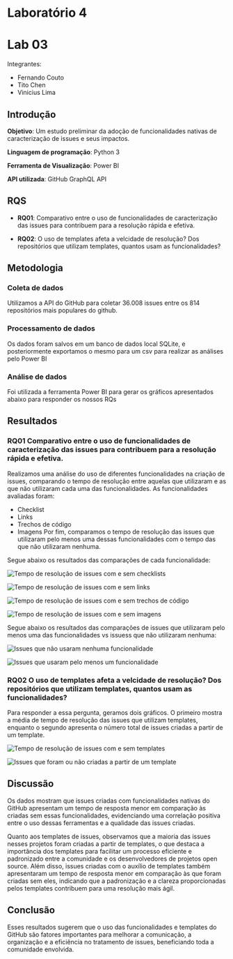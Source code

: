 # Laboratório 4

# Lab 03

Integrantes:

- Fernando Couto
- Tito Chen
- Vinicius Lima

## Introdução

**Objetivo**: Um estudo preliminar da adoção de funcionalidades nativas de caracterização de issues e seus impactos.

**Linguagem de programação**: Python 3

**Ferramenta de Visualização**: Power BI

**API utilizada**: GitHub GraphQL API

## RQS 


- **RQ01**: Comparativo entre o uso de funcionalidades de caracterização das issues para contribuem para a resolução rápida e efetiva.

- **RQ02**: O uso de templates afeta a velcidade de resolução? Dos repositórios que utilizam templates, quantos usam as funcionalidades?


## Metodologia

### Coleta de dados

Utilizamos a API do GitHub para coletar 36.008 issues entre os 814 repositórios mais populares do github.

### Processamento de dados

Os dados foram salvos em um banco de dados local SQLite, e posteriormente exportamos o mesmo para um csv para realizar as análises pelo Power BI

### Análise de dados

Foi utilizada a ferramenta Power BI para gerar os gráficos apresentados abaixo para responder os nossos RQs



## Resultados

### RQ01 Comparativo entre o uso de funcionalidades de caracterização das issues para contribuem para a resolução rápida e efetiva.

Realizamos uma análise do uso de diferentes funcionalidades na criação de issues, comparando o tempo de resolução entre aquelas que utilizaram e as que não utilizaram cada uma das funcionalidades. As funcionalidades avaliadas foram:

- Checklist
- Links
- Trechos de código
- Imagens
Por fim, comparamos o tempo de resolução das issues que utilizaram pelo menos uma dessas funcionalidades com o tempo das que não utilizaram nenhuma.

Segue abaixo os resultados das comparações de cada funcionalidade:


![Tempo de resolução de issues com e sem checklists](tasklist.png)

![Tempo de resolução de issues com e sem links](link.png)

![Tempo de resolução de issues com e sem trechos de código](code_snippet.png)

![Tempo de resolução de issues com e sem imagens](image.png)


Segue abaixo os resultados das comparações de issues que utilizaram pelo menos uma das funcionalidades vs issuess que não utilizaram nenhuma:


![Issues que não usaram nenhuma funcionalidade](avg_all_0.png)


![Issues que usaram pelo menos um funcionalidade](avg_all_1.png)



### RQ02 O uso de templates afeta a velcidade de resolução? Dos repositórios que utilizam templates, quantos usam as funcionalidades?

Para responder a essa pergunta, geramos dois gráficos. O primeiro mostra a média de tempo de resolução das issues que utilizam templates, enquanto o segundo apresenta o número total de issues criadas a partir de um template.


![Tempo de resolução de issues com e sem templates](template.png)

![Issues que foram ou não criadas a partir de um template](template_count.png)





## Discussão
Os dados mostram que issues criadas com funcionalidades nativas do GitHub apresentam um tempo de resposta menor em comparação às criadas sem essas funcionalidades, evidenciando uma correlação positiva entre o uso dessas ferramentas e a qualidade das issues criadas.

Quanto aos templates de issues, observamos que a maioria das issues nesses projetos foram criadas a partir de templates, o que destaca a importância dos templates para facilitar um processo eficiente e padronizado entre a comunidade e os desenvolvedores de projetos open source. Além disso, issues criadas com o auxílio de templates também apresentaram um tempo de resposta menor em comparação às que foram criadas sem eles, indicando que a padronização e a clareza proporcionadas pelos templates contribuem para uma resolução mais ágil.


## Conclusão

Esses resultados sugerem que o uso das funcionalidades e templates do GitHub são fatores importantes para melhorar a comunicação, a organização e a eficiência no tratamento de issues, beneficiando toda a comunidade envolvida.

